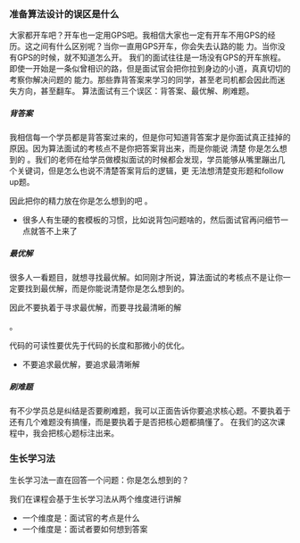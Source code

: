### 准备算法设计的误区是什么

⼤家都开⻋吧？开⻋也⼀定⽤GPS吧。我相信⼤家也⼀定有开⻋不⽤GPS的经历。这之间有什么区别呢？当你⼀直⽤GPS开⻋，你会失去认路的能 ⼒。当你没有GPS的时候，就不知道怎么开。 我们的⾯试往往是⼀场没有GPS的开⻋旅程。即使⼀开始是⼀条似曾相识的路，但是⾯试官会把你拉到身边的⼩道，真真切切的考察你解决问题的 能⼒。那些靠背答案来学习的同学，甚⾄⽼司机都会因此⽽迷失⽅向，甚⾄翻⻋。 算法⾯试有三个误区：背答案、最优解、刷难题。

##### 背答案

我相信每⼀个学员都是背答案过来的，但是你可知道背答案才是你⾯试真正挂掉的原因。因为算法⾯试的考核点不是你把答案背出来，⽽是你能说 清楚 你是怎么想到的 。我们的⽼师在给学员做模拟⾯试的时候都会发现，学员能够从嘴⾥蹦出⼏个关键词，但是怎么也说不清楚答案背后的逻辑，更 ⽆法想清楚变形题和follow up题。

因此把你的精⼒放在你是怎么想到的吧 。

* 很多人有生硬的套模板的习惯，比如说背包问题啥的，然后面试官再问细节一点就答不上来了

##### 最优解

很多⼈⼀看题⽬，就想寻找最优解。如同刚才所说，算法⾯试的考核点不是让你⼀定要找到最优解，⽽是你能说清楚你是怎么想到的。

因此不要执着于寻求最优解，⽽要寻找最清晰的解

。

代码的可读性要优先于代码的⻓度和那微⼩的优化。

* 不要追求最优解，要追求最清晰解

##### 刷难题

有不少学员总是纠结是否要刷难题，我可以正⾯告诉你要追求核⼼题。不要执着于还有⼏个难题没有搞懂，⽽是要执着于是否把核⼼题都搞懂了。 在我们的这次课程中，我会把核⼼题标注出来。

### ⽣⻓学习法

⽣⻓学习法一直在回答⼀个问题：你是怎么想到的？

我们在课程会基于⽣⻓学习法从两个维度进⾏讲解

* ⼀个维度是：⾯试官的考点是什么
* ⼀个维度是：⾯试者要如何想到答案



